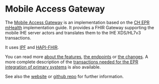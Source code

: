 # Mobile Access Gateway

The [Mobile Access Gateway](https://www.mobileaccessgateway.ch/) is an implementation based on the [CH EPR mHealth](https://fhir.ch/ig/ch-epr-mhealth/index.html)
implementation guide. It provides a FHIR Gateway supporting the mobile IHE server actors and translates them to the IHE XDS/HL7v3 transactions.

It uses [IPF](https://oehf.github.io/ipf/) and [HAPI-FHIR](https://hapifhir.io/).

You can read more [about the features](features.md), [the endpoints](endpoints.md) or [the changes](changelog.md).
A more complete description of the [transactions needed for the EPR integration of primary systems](integration-primary-system.md)
is also available.

See also the [website](https://www.mobileaccessgateway.ch/) or [github repo](https://github.com/i4mi/MobileAccessGateway) for further information. 

